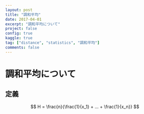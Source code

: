 ```yaml
---
layout: post
title: "調和平均"
date: 2017-04-01
excerpt: "調和平均について"
project: false
config: true
kaggle: true
tag: ["distance", "statistics", "調和平均"]
comments: false
---
```


# 調和平均について

## 定義

$$
H = \frac{n}{\frac{1}{x_1} + ... + \frac{1}{x_n}}
$$
